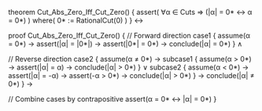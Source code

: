theorem Cut_Abs_Zero_Iff_Cut_Zero() {
  assert(
    ∀α ∈ Cuts ⇒ (|α| = 0* ↔ α = 0*)
  )
  where(
    0* := RationalCut(0)
  )
} ↔

proof Cut_Abs_Zero_Iff_Cut_Zero() {
  // Forward direction
  case1 {
    assume(α = 0*) →
    assert(|α| = |0*|) →
    assert(|0*| = 0*) →
    conclude(|α| = 0*)
  } ∧

  // Reverse direction
  case2 {
    assume(α ≠ 0*) →
    subcase1 {
      assume(α > 0*) →
      assert(|α| = α) →
      conclude(|α| > 0*)
    } ∨
    subcase2 {
      assume(α < 0*) →
      assert(|α| = -α) →
      assert(-α > 0*) →
      conclude(|α| > 0*)
    } →
    conclude(|α| ≠ 0*)
  } →
  
  // Combine cases by contrapositive
  assert(α = 0* ↔ |α| = 0*)
}